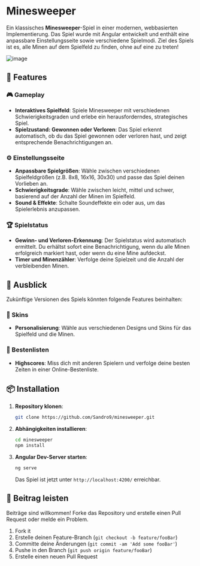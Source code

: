 # Minesweeper


Ein klassisches **Minesweeper**-Spiel in einer modernen, webbasierten Implementierung. Das Spiel wurde mit Angular entwickelt und enthält eine anpassbare Einstellungsseite sowie verschiedene Spielmodi. Ziel des Spiels ist es, alle Minen auf dem Spielfeld zu finden, ohne auf eine zu treten!

![image](https://github.com/user-attachments/assets/e48cdf28-8507-4533-957f-e2d94a98883d)

## 🚀 Features

### 🎮 Gameplay
- **Interaktives Spielfeld**: Spiele Minesweeper mit verschiedenen Schwierigkeitsgraden und erlebe ein herausforderndes, strategisches Spiel.
- **Spielzustand: Gewonnen oder Verloren**: Das Spiel erkennt automatisch, ob du das Spiel gewonnen oder verloren hast, und zeigt entsprechende Benachrichtigungen an.

### ⚙️ Einstellungsseite
- **Anpassbare Spielgrößen**: Wähle zwischen verschiedenen Spielfeldgrößen (z.B. 8x8, 16x16, 30x30) und passe das Spiel deinen Vorlieben an.
- **Schwierigkeitsgrade**: Wähle zwischen leicht, mittel und schwer, basierend auf der Anzahl der Minen im Spielfeld.
- **Sound & Effekte**: Schalte Soundeffekte ein oder aus, um das Spielerlebnis anzupassen.

### 🏆 Spielstatus
- **Gewinn- und Verloren-Erkennung**: Der Spielstatus wird automatisch ermittelt. Du erhältst sofort eine Benachrichtigung, wenn du alle Minen erfolgreich markiert hast, oder wenn du eine Mine aufdeckst.
- **Timer und Minenzähler**: Verfolge deine Spielzeit und die Anzahl der verbleibenden Minen.

## 🌟 Ausblick
Zukünftige Versionen des Spiels könnten folgende Features beinhalten:

### 🎨 Skins
- **Personalisierung**: Wähle aus verschiedenen Designs und Skins für das Spielfeld und die Minen.

### 🏅 Bestenlisten
- **Highscores**: Miss dich mit anderen Spielern und verfolge deine besten Zeiten in einer Online-Bestenliste.

## 📦 Installation

1. **Repository klonen**:
    ```bash
    git clone https://github.com/Sandro9/minesweeper.git
    ```

2. **Abhängigkeiten installieren**:
    ```bash
    cd minesweeper
    npm install
    ```

3. **Angular Dev-Server starten**:
    ```bash
    ng serve
    ```
    Das Spiel ist jetzt unter `http://localhost:4200/` erreichbar.

## 🤝 Beitrag leisten

Beiträge sind willkommen! Forke das Repository und erstelle einen Pull Request oder melde ein Problem.

1. Fork it
2. Erstelle deinen Feature-Branch (`git checkout -b feature/fooBar`)
3. Committe deine Änderungen (`git commit -am 'Add some fooBar'`)
4. Pushe in den Branch (`git push origin feature/fooBar`)
5. Erstelle einen neuen Pull Request
